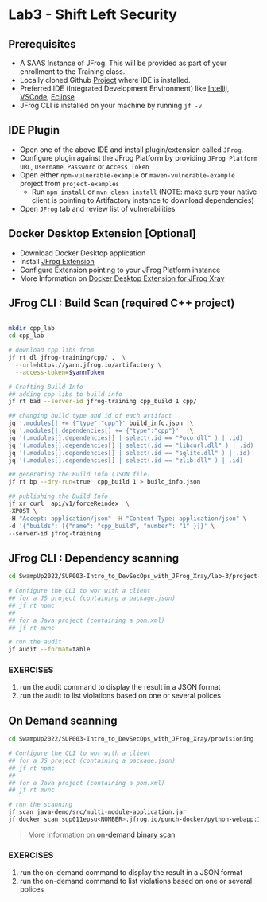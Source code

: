 # Lab3 - Shift Left Security

## Prerequisites

- A SAAS Instance of JFrog. This will be provided as part of your enrollment to the Training class.
- Locally cloned Github [Project](https://github.com/jfrog/SwampUp2022/tree/main/SUP003-Intro_to_DevSecOps_with_JFrog_Xray/lab-3) where IDE is installed.
- Preferred IDE (Integrated Development Environment) like [Intellij](https://www.jetbrains.com/idea/download/#section=mac), [VSCode](https://code.visualstudio.com/download), [Eclipse](https://www.eclipse.org/downloads/)
- JFrog CLI is installed on your machine by running `jf -v`

## IDE Plugin

- Open one of the above IDE and install plugin/extension called `JFrog`.
- Configure plugin against the JFrog Platform by providing `JFrog Platform URL`, `Username`, `Password` or `Access Token`
- Open either `npm-vulnerable-example` or `maven-vulnerable-example` project from `project-examples`
  - Run `npm install` or `mvn clean install` (NOTE: make sure your native client is pointing to Artifactory instance to download dependencies)
- Open `JFrog` tab and review list of vulnerabilities

## Docker Desktop Extension [Optional]

- Download Docker Desktop application
- Install [JFrog Extension](https://hub.docker.com/extensions/jfrog/jfrog-docker-desktop-extension)
- Configure Extension pointing to your JFrog Platform instance
- More Information on [Docker Desktop Extension for JFrog Xray](https://jfrog.com/solution-sheet/docker-desktop-extension-for-jfrog-xray/)

## JFrog CLI : Build Scan (required C++ project)

```bash

mkdir cpp_lab
cd cpp_lab

# download cpp libs from 
jf rt dl jfrog-training/cpp/ .  \
  --url=https://yann.jfrog.io/artifactory \
  --access-token=$yannToken

# Crafting Build Info
## adding cpp libs to build info 
jf rt bad --server-id jfrog-training cpp_build 1 cpp/

## changing build type and id of each artifact
jq '.modules[] += {"type":"cpp"}' build_info.json |\
jq '.modules[].dependencies[] += {"type":"cpp"}'  |\
jq '(.modules[].dependencies[] | select(.id == "Poco.dll" ) | .id)     |= "poco:1.8.0"' |\
jq '(.modules[].dependencies[] | select(.id == "libcurl.dll" ) | .id)  |= "haxx:libcurl:7.70.0"' |\
jq '(.modules[].dependencies[] | select(.id == "sqlite.dll" ) | .id)   |= "sqlite:3.15.1"' |\
jq '(.modules[].dependencies[] | select(.id == "zlib.dll" ) | .id)     |= "zlib:1.2.0"' > build_info_xray.json

## generating the Build Info (JSON file)
jf rt bp --dry-run=true  cpp_build 1 > build_info.json

## publishing the Build Info
jf xr curl  api/v1/forceReindex  \
-XPOST \
-H "Accept: application/json" -H "Content-Type: application/json" \
-d '{"builds": [{"name": "cpp_build", "number": "1" }]}' \
--server-id jfrog-training
```


## JFrog CLI : Dependency scanning

```bash
cd SwampUp2022/SUP003-Intro_to_DevSecOps_with_JFrog_Xray/lab-3/project-examples

# Configure the CLI to wor with a client 
## for a JS project (containing a package.json)
## jf rt npmc
##
## for a Java project (containing a pom.xml)
## jf rt mvnc

# run the audit
jf audit --format=table
```

### EXERCISES

1. run the audit command to display the result in a JSON format
2. run the audit to list violations based on one or several polices

## On Demand scanning

```bash
cd SwampUp2022/SUP003-Intro_to_DevSecOps_with_JFrog_Xray/provisioning

# Configure the CLI to wor with a client 
## for a JS project (containing a package.json)
## jf rt npmc
##
## for a Java project (containing a pom.xml)
## jf rt mvnc

# run the scanning 
jf scan java-demo/src/multi-module-application.jar
jf docker scan sup011epsu<NUMBER>.jfrog.io/punch-docker/python-webapp:1.0.0
```

> More Information on [on-demand binary scan](https://www.jfrog.com/confluence/display/CLI/CLI+for+JFrog+Xray#CLIforJFrogXray-On-DemandBinaryScan)

### EXERCISES

1. run the on-demand command to display the result in a JSON format
2. run the on-demand command to list violations based on one or several polices